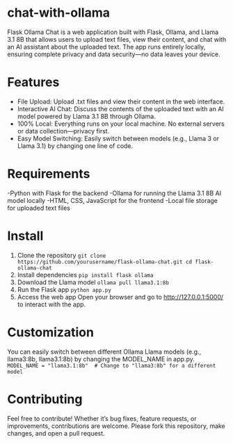 # chat-with-ollama
Flask Ollama Chat is a web application built with Flask, Ollama, and Llama 3.1 8B that allows users to upload text files, view their content, and chat with an AI assistant about the uploaded text. The app runs entirely locally, ensuring complete privacy and data security—no data leaves your device.

# Features

- File Upload: Upload .txt files and view their content in the web interface.
- Interactive AI Chat: Discuss the contents of the uploaded text with an AI model powered by Llama 3.1 8B through Ollama.
- 100% Local: Everything runs on your local machine. No external servers or data collection—privacy first.
- Easy Model Switching: Easily switch between models (e.g., Llama 3 or Llama 3.1) by changing one line of code.

# Requirements

-Python with Flask for the backend
-Ollama for running the Llama 3.1 8B AI model locally
-HTML, CSS, JavaScript for the frontend
-Local file storage for uploaded text files

# Install 
1. Clone the repository
   `git clone https://github.com/yourusername/flask-ollama-chat.git
   cd flask-ollama-chat`
2. Install dependencies
   `pip install flask ollama`
3. Download the Llama model
   `ollama pull llama3.1:8b`
4. Run the Flask app
   `python app.py`
5. Access the web app
   Open your browser and go to http://127.0.0.1:5000/ to interact with the app.

# Customization 
You can easily switch between different Ollama Llama models (e.g., llama3:8b, llama3.1:8b) by changing the MODEL_NAME in app.py.
`MODEL_NAME = "llama3.1:8b"  # Change to "llama3:8b" for a different model`

# Contributing 
Feel free to contribute! Whether it’s bug fixes, feature requests, or improvements, contributions are welcome. Please fork this repository, make changes, and open a pull request.



